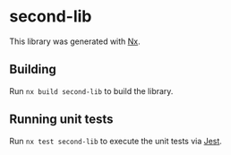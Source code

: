 # second-lib

This library was generated with [Nx](https://nx.dev).

## Building

Run `nx build second-lib` to build the library.

## Running unit tests

Run `nx test second-lib` to execute the unit tests via [Jest](https://jestjs.io).
